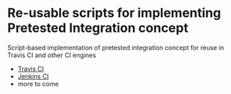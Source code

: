# Re-usable scripts for implementing Pretested Integration concept

Script-based implementation of pretested integration concept for reuse in Travis CI and other CI engines

* [Travis CI](travis/README.md)
* [Jenkins CI](jenkins/README.md)
* more to come